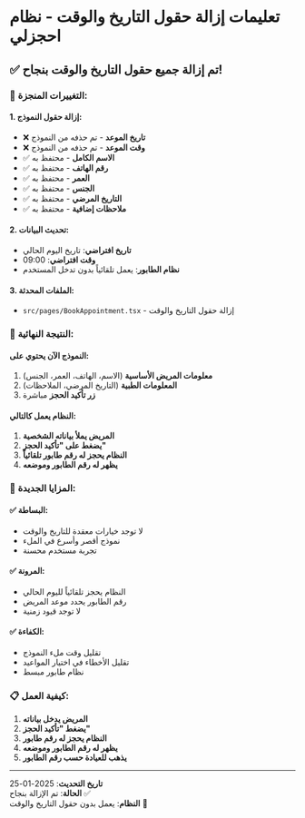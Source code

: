 # تعليمات إزالة حقول التاريخ والوقت - نظام احجزلي

## ✅ **تم إزالة جميع حقول التاريخ والوقت بنجاح!**

### 🔧 **التغييرات المنجزة:**

#### **1. إزالة حقول النموذج:**
- ❌ **تاريخ الموعد** - تم حذفه من النموذج
- ❌ **وقت الموعد** - تم حذفه من النموذج
- ✅ **الاسم الكامل** - محتفظ به
- ✅ **رقم الهاتف** - محتفظ به
- ✅ **العمر** - محتفظ به
- ✅ **الجنس** - محتفظ به
- ✅ **التاريخ المرضي** - محتفظ به
- ✅ **ملاحظات إضافية** - محتفظ به

#### **2. تحديث البيانات:**
- **تاريخ افتراضي**: تاريخ اليوم الحالي
- **وقت افتراضي**: 09:00
- **نظام الطابور**: يعمل تلقائياً بدون تدخل المستخدم

#### **3. الملفات المحدثة:**
- `src/pages/BookAppointment.tsx` - إزالة حقول التاريخ والوقت

### 🎯 **النتيجة النهائية:**

#### **النموذج الآن يحتوي على:**
1. **معلومات المريض الأساسية** (الاسم، الهاتف، العمر، الجنس)
2. **المعلومات الطبية** (التاريخ المرضي، الملاحظات)
3. **زر تأكيد الحجز** مباشرة

#### **النظام يعمل كالتالي:**
1. **المريض يملأ بياناته الشخصية**
2. **يضغط على "تأكيد الحجز"**
3. **النظام يحجز له رقم طابور تلقائياً**
4. **يظهر له رقم الطابور وموضعه**

### 🚀 **المزايا الجديدة:**

#### **✅ البساطة:**
- لا توجد خيارات معقدة للتاريخ والوقت
- نموذج أقصر وأسرع في الملء
- تجربة مستخدم محسنة

#### **✅ المرونة:**
- النظام يحجز تلقائياً لليوم الحالي
- رقم الطابور يحدد موعد المريض
- لا توجد قيود زمنية

#### **✅ الكفاءة:**
- تقليل وقت ملء النموذج
- تقليل الأخطاء في اختيار المواعيد
- نظام طابور مبسط

### 📋 **كيفية العمل:**

1. **المريض يدخل بياناته**
2. **يضغط "تأكيد الحجز"**
3. **النظام يحجز له رقم طابور**
4. **يظهر له رقم الطابور وموضعه**
5. **يذهب للعيادة حسب رقم الطابور**

---
**تاريخ التحديث**: 2025-01-25  
**الحالة**: تم الإزالة بنجاح ✅  
**النظام**: يعمل بدون حقول التاريخ والوقت 🎉
